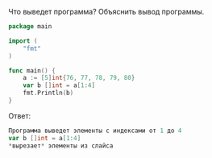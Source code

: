 Что выведет программа? Объяснить вывод программы.

```go
package main

import (
    "fmt"
)

func main() {
    a := [5]int{76, 77, 78, 79, 80}
    var b []int = a[1:4]
    fmt.Println(b)
}
```

Ответ:
```go
Программа выведет элементы с индексами от 1 до 4
var b []int = a[1:4]
*вырезает* элементы из слайса

```